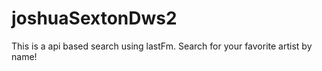 # joshuaSextonDws2
This is a api based search using lastFm. Search for your favorite artist by name!
